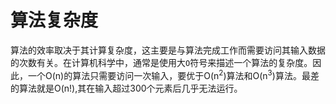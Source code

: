 # **算法复杂度**
算法的效率取决于其计算复杂度，这主要是与算法完成工作而需要访问其输入数据的次数有关。在计算机科学中，通常是使用大`O`符号来描述一个算法的复杂度。因此，一个O(n)的算法只需要访问一次输入，要优于O(n<sup>2</sup>)算法和O(n<sup>3</sup>)算法。最差的算法就是O(n!),其在输入超过300个元素后几乎无法运行。



